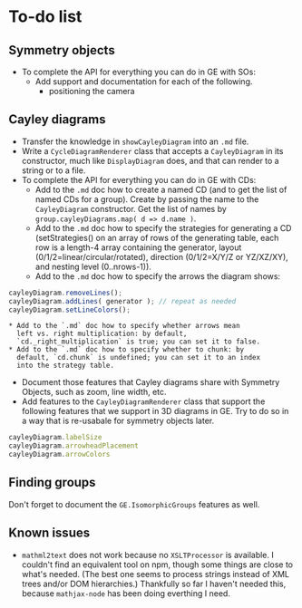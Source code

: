 
# To-do list

## Symmetry objects

 * To complete the API for everything you can do in GE with SOs:
    * Add support and documentation for each of the following.
       * positioning the camera

## Cayley diagrams

 * Transfer the knowledge in `showCayleyDiagram` into an `.md` file.
 * Write a `CycleDiagramRenderer` class that accepts a `CayleyDiagram` in
   its constructor, much like `DisplayDiagram` does, and that can
   render to a string or to a file.
 * To complete the API for everything you can do in GE with CDs:
    * Add to the `.md` doc how to create a named CD (and to get the
      list of named CDs for a group).  Create by passing the name to
      the `CayleyDiagram` constructor.  Get the list of names by
      `group.cayleyDiagrams.map( d => d.name )`.
    * Add to the `.md` doc how to specify the strategies for
      generating a CD (setStrategies() on an array of rows of the
      generating table, each row is a length-4 array containing the
      generator, layout (0/1/2=linear/circular/rotated), direction
      (0/1/2=X/Y/Z or YZ/XZ/XY), and nesting level (0..nrows-1)).
    * Add to the `.md` doc how to specify the arrows the diagram
      shows:
```js
cayleyDiagram.removeLines();
cayleyDiagram.addLines( generator ); // repeat as needed
cayleyDiagram.setLineColors();
```
    * Add to the `.md` doc how to specify whether arrows mean
      left vs. right multiplication: by default,
      `cd._right_multiplication` is true; you can set it to false.
    * Add to the `.md` doc how to specify whether to chunk: by
      default, `cd.chunk` is undefined; you can set it to an index
      into the strategy table.
 * Document those features that Cayley diagrams share with Symmetry
   Objects, such as zoom, line width, etc.
 * Add features to the `CayleyDiagramRenderer` class that support the
   following features that we support in 3D diagrams in GE.  Try
   to do so in a way that is re-usabale for symmetry objects later.
```js
cayleyDiagram.labelSize
cayleyDiagram.arrowheadPlacement
cayleyDiagram.arrowColors
```

## Finding groups

Don't forget to document the `GE.IsomorphicGroups` features as well.

## Known issues

 * `mathml2text` does not work because no `XSLTProcessor` is
   available.  I couldn't find an equivalent tool on npm,
   though some things are close to what's needed.  (The best
   one seems to process strings instead of XML trees and/or
   DOM hierarchies.)  Thankfully so far I haven't needed this,
   because `mathjax-node` has been doing everthing I need.
